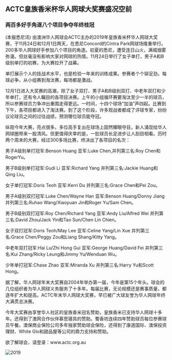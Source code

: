 <h2>ACTC皇族香米杯华人网球大奖赛盛况空前</h2>
<h3>两百多好手角逐八个项目争夺年终桂冠</h3>
<p>(本报悉尼讯) 由澳洲华人网球会ACTC主办的2019年皇族香米杯华人网球大奖赛，于11月24日和12月1日两天，在悉尼Concord的Cintra Park网球场隆重举行。200多华人网球好手参加八个项目的角逐。初夏的悉尼，遭受连日山火，满城烟雾弥漫。但丝毫没有影响大家对网球的热情。11月24日举行了女子单打，男子A和B级别单打的初赛，为大赛拉开了战幕。</p>
<p>单打展示个人的技战术水平，也是检验一年来的训练成果。参赛者个个铆足劲，每球必争，从小组赛到淘汰赛，每场都是激战。</p>
<p>12月1日进入大奖赛的高潮，除了女子双打、男子A和B级别双打、中老年双打和少年单打，还有令人瞩目的各项目决赛。上午的小组循环赛要淘汰至少一半的球员，所以参赛球员力争冲出重围走得更远。一时间，十四个球场“加油”声四起。比赛到下午，各项目都进入了淘汰赛。到了这个阶段，许多观战者都成了评球专家，纷纷议论球员之间的过往战绩，预测哪位球员能夺冠。</p>
<p>纵观今年大赛，亮点很多。多位高手复出在球场上固然耀眼夺目，新人涌现给华人网球圈带来一股清风。但更值得庆幸的是，一批球员长足进步让人刮目相看。历时两个周末的大赛，经过300多场比赛，终决出了各项目的名次：</p>
<p>男子A级别单打冠军:Benson Huang 亚军:Luke Chen,并列第三名:Roy Chen和RogerYu。</p>
<p>男子B级别单打冠军:Gudi Li 亚军:Richard Yang 并列第三名:Jackie Huang和Qing Liu。</p>
<p>女子单打冠军:Doris Teoh 亚军:Kerri Du 并列第三名:Grace Chen和Pei Zou。</p>
<p>男子A级别双打冠军:Luke Chen/Wayne Han 亚军:Benson Huang/Donny Jiang并列第三名:Ruhao Wang/Xiaoyuan Jin和Roger Yu/Sam Chen。</p>
<p>男子B级别双打冠军:Roy Chen/Richard Yang 亚军:Andy Liu/Alfred Wei 并列第三名:David Zhou/Jack Yin和Tao Sun/Chen Lin Chien。</p>
<p>女子双打冠军:Doris Teoh/May Lee 亚军:Celine Yang/Lin Xue 并列第三名:Grace Chen/Peggy Zou和Liang Shang/Kitty Yang。</p>
<p>中老年双打冠军:Hai Lu/Zhi Hong Gui 亚军:George Huang/David Fei 并列第三名:Kui Zhang/Ricky Leung和Jimmy Yu/Wenduan Wu。</p>
<p>少年单打冠军:Chase Zhao 亚军:Miranda Xu 并列第三名:Harry Yu和Scott Hong。</p>
<p>据了解，华人网球年末大奖赛自2004年举办第一届，今年是第15个年头。球会的几位组织者为华人网球义务服务了十多年。每届比赛，无论规模还是赛事质量，都逐年扩大和提高。ACTC年末华人网球大奖赛，早已被广大球友誉为华人网球年终大满贯总决赛。</p>
<p>今年大奖赛由享誉华人社区的皇族香米冠名赞助，皇族香米已支持华人网球十多年。还得到了澳网合作伙伴慕思寝具的赞助。蜀香坊连续四年赞助球员每位参赛球员午餐。澳保商业保险公司多年独家赞助球会保险，还得到了康道国际、澳保投资理财、White Glo和甜品屋等公司的鼎力支持和赞助。</p>
<p>欲了解球会，请登录：www.actc.org.au</p>
<div class="row text-center">
  <div class="col-xs-12 col-sm-12 col-md-12 col-lg-12">
    <img class="img-responsive" src="{{ site.baseurl }}/img/2019_3.jpg" alt="2019" />
  </div>
</div>
